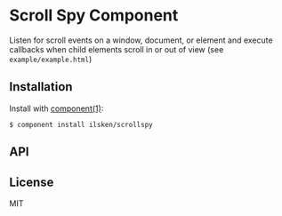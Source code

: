 # Scroll Spy Component

  Listen for scroll events on a window, document, or element and execute callbacks when child elements scroll in or out of view (see `example/example.html`)

## Installation

  Install with [component(1)](http://component.io):

    $ component install ilsken/scrollspy

## API



## License

  MIT
